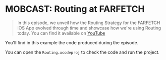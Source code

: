 # MOBCAST: Routing at FARFETCH

> In this episode, we unveil how the Routing Strategy for the FARFETCH iOS App evolved through time and showcase how we're using Routing today. You can find it available on [YouTube](https://www.youtube.com/watch?v=Y3hQ6Z_wW9k)

You'll find in this example the code produced during the episode.

You can open the `Routing.xcodeproj` to check the code and run the project.

